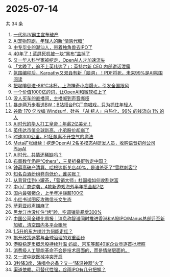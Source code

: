 # 2025-07-14

共 34 条

<!-- BEGIN 36KR -->
<!-- 最后更新时间 2025-07-14 00:31:23 +0800 -->
1. [一代SUV霸主宣布破产](https://36kr.com/p/3375673387178240)
1. [AI宠物短剧，年轻人的新“情感代糖”](https://36kr.com/p/3375818264746246)
1. [中专毕业的潮汕人，带着独角兽去IPO了](https://36kr.com/p/3375455881714185)
1. [40年了！蓝屏死机被一块“黑布”盖掉了](https://36kr.com/p/3376071394433284)
1. [又一华人科学家被挖走，OpenAI人才加速流失](https://36kr.com/p/3375818235304198)
1. [「太晚了，追不上英伟达了」：英特尔新 CEO 内部讲话泄露](https://36kr.com/p/3375532626974984)
1. [氛围编程后，Karpathy又双叒有新「脑洞」！PDF将死，未来99%是AI氛围阅读](https://36kr.com/p/3375692137880068)
1. [把咖啡倒进-86℃冰杯，上海神奇小店爆火，引发全国跟风](https://36kr.com/p/3376713527417093)
1. [一个价值1000亿的词，让OpenAI和微软杠上了](https://36kr.com/p/3377064127257094)
1. [没人买车的直播间，主播喊到声音嘶哑](https://36kr.com/p/3376678128589319)
1. [暴走两万步看透BW：B站搭台PC厂商唱戏，只为抓住年轻人](https://36kr.com/p/3375729400830086)
1. [谷歌 170 亿收编 Windsurf，硅谷 「AI 挖人」白热化，99% 的钱流向 1% 的人](https://36kr.com/p/3376805990324489)
1. [AI时代的华人打工皇帝：年薪2亿美元！](https://36kr.com/p/3376021068913153)
1. [英伟达市值全球新高，小弟股价却崩了](https://36kr.com/p/3375728643938569)
1. [时速300公里，F1狂飙离不开空气的魔法](https://36kr.com/p/3375922048621062)
1. [Meta扩张继续！挖走OpenAI 2名多模态AI研发人员，收购语音初创公司PlayAI](https://36kr.com/p/3375500569385479)
1. [AI时代，共情还稀缺吗？](https://36kr.com/p/3375483786582532)
1. [布局数年仍是“Others”，三星折叠屏败走中国？](https://36kr.com/p/3376883911301383)
1. [钟薛高破产清算、哈根达斯关店40%，是谁杀死了“雪糕刺客”?](https://36kr.com/p/3376605797734530)
1. [知名白酒纷纷卷向低价，谁买账？](https://36kr.com/p/3376688835647746)
1. [从背背佳到小罐茶，「营销大师」杜国楹如何收割财富](https://36kr.com/p/3376718659787145)
1. [中小厂商逆袭，4款新游戏海外半年揽金超7亿](https://36kr.com/p/3375676591806722)
1. [国内最强猪企，上半年净赚超100亿](https://36kr.com/p/3376751239993729)
1. [小红书试图反攻微信长文生态](https://36kr.com/p/3375521235819008)
1. [萨莉亚闷声赚麻了](https://36kr.com/p/3375653601925253)
1. [黑龙江也没扛住“烤”验，空调销量暴增300%](https://36kr.com/p/3375676559317256)
1. [中国公司全球化周报｜消息称智谱同时推进香港和A股IPO/Manus总部迁至新加坡，清空国内多平台账号](https://36kr.com/p/3375341775460612)
1. [1.5升的东方树叶为何能走红？](https://36kr.com/p/3375462835182081)
1. [揭开政策迷雾与全球治理的双重面纱](https://36kr.com/p/3374143748020742)
1. [港股稳定币概念股持续升温  蚂蚁、京东等超40家企业竞逐首批牌照](https://36kr.com/p/3375586689227010)
1. [消费级人工智能革命不会是技术层面的，而是情绪层面的。](https://36kr.com/p/3325046317000967)
1. [又一波中欧医械冲突开启](https://36kr.com/p/3376630699039234)
1. [3秒降3度，演唱会必备？又一“降温神器”火了](https://36kr.com/p/3376713558825481)
1. [渠道依赖、可替代性强，谷雨IPO有几分把握？](https://36kr.com/p/3375538490890758)
<!-- END 36KR -->
